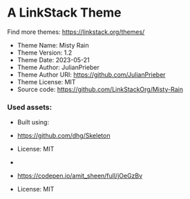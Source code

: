 # A LinkStack Theme
Find more themes: https://linkstack.org/themes/
                                                                                                                                                                         
*	Theme Name: Misty Rain
*	Theme Version: 1.2
*	Theme Date: 2023-05-21
*	Theme Author: JulianPrieber
*	Theme Author URI: https://github.com/JulianPrieber
*	Theme License: MIT
*	Source code: https://github.com/LinkStackOrg/Misty-Rain


### Used assets:
* Built using:
* https://github.com/dhg/Skeleton
* License: MIT

*
* https://codepen.io/amit_sheen/full/jOeGzBv
* License: MIT
